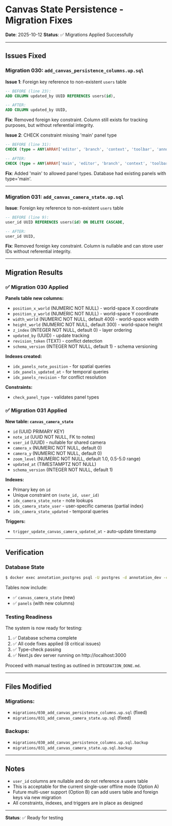 # Canvas State Persistence - Migration Fixes

**Date**: 2025-10-12
**Status**: ✅ Migrations Applied Successfully

---

## Issues Fixed

### Migration 030: `add_canvas_persistence_columns.up.sql`

**Issue 1**: Foreign key reference to non-existent `users` table
```sql
-- BEFORE (line 23):
ADD COLUMN updated_by UUID REFERENCES users(id),

-- AFTER:
ADD COLUMN updated_by UUID,
```
**Fix**: Removed foreign key constraint. Column still exists for tracking purposes, but without referential integrity.

**Issue 2**: CHECK constraint missing 'main' panel type
```sql
-- BEFORE (line 31):
CHECK (type = ANY(ARRAY['editor', 'branch', 'context', 'toolbar', 'annotation']))

-- AFTER:
CHECK (type = ANY(ARRAY['main', 'editor', 'branch', 'context', 'toolbar', 'annotation']))
```
**Fix**: Added 'main' to allowed panel types. Database had existing panels with type='main'.

---

### Migration 031: `add_canvas_camera_state.up.sql`

**Issue**: Foreign key reference to non-existent `users` table
```sql
-- BEFORE (line 9):
user_id UUID REFERENCES users(id) ON DELETE CASCADE,

-- AFTER:
user_id UUID,
```
**Fix**: Removed foreign key constraint. Column is nullable and can store user IDs without referential integrity.

---

## Migration Results

### ✅ Migration 030 Applied
**Panels table new columns:**
- `position_x_world` (NUMERIC NOT NULL) - world-space X coordinate
- `position_y_world` (NUMERIC NOT NULL) - world-space Y coordinate
- `width_world` (NUMERIC NOT NULL, default 400) - world-space width
- `height_world` (NUMERIC NOT NULL, default 300) - world-space height
- `z_index` (INTEGER NOT NULL, default 0) - layer ordering
- `updated_by` (UUID) - update tracking
- `revision_token` (TEXT) - conflict detection
- `schema_version` (INTEGER NOT NULL, default 1) - schema versioning

**Indexes created:**
- `idx_panels_note_position` - for spatial queries
- `idx_panels_updated_at` - for temporal queries
- `idx_panels_revision` - for conflict resolution

**Constraints:**
- `check_panel_type` - validates panel types

### ✅ Migration 031 Applied
**New table: `canvas_camera_state`**
- `id` (UUID PRIMARY KEY)
- `note_id` (UUID NOT NULL, FK to notes)
- `user_id` (UUID) - nullable for shared camera
- `camera_x` (NUMERIC NOT NULL, default 0)
- `camera_y` (NUMERIC NOT NULL, default 0)
- `zoom_level` (NUMERIC NOT NULL, default 1.0, 0.5-5.0 range)
- `updated_at` (TIMESTAMPTZ NOT NULL)
- `schema_version` (INTEGER NOT NULL, default 1)

**Indexes:**
- Primary key on `id`
- Unique constraint on `(note_id, user_id)`
- `idx_camera_state_note` - note lookups
- `idx_camera_state_user` - user-specific cameras (partial index)
- `idx_camera_state_updated` - temporal queries

**Triggers:**
- `trigger_update_canvas_camera_updated_at` - auto-update timestamp

---

## Verification

### Database State
```bash
$ docker exec annotation_postgres psql -U postgres -d annotation_dev -c "\dt"
```

Tables now include:
- ✅ `canvas_camera_state` (new)
- ✅ `panels` (with new columns)

### Testing Readiness

The system is now ready for testing:

1. ✅ Database schema complete
2. ✅ All code fixes applied (8 critical issues)
3. ✅ Type-check passing
4. ✅ Next.js dev server running on http://localhost:3000

Proceed with manual testing as outlined in `INTEGRATION_DONE.md`.

---

## Files Modified

### Migrations:
- `migrations/030_add_canvas_persistence_columns.up.sql` (fixed)
- `migrations/031_add_canvas_camera_state.up.sql` (fixed)

### Backups:
- `migrations/030_add_canvas_persistence_columns.up.sql.backup`
- `migrations/031_add_canvas_camera_state.up.sql.backup`

---

## Notes

- `user_id` columns are nullable and do not reference a users table
- This is acceptable for the current single-user offline mode (Option A)
- Future multi-user support (Option B) can add users table and foreign keys via new migration
- All constraints, indexes, and triggers are in place as designed

---

**Status**: ✅ Ready for testing
